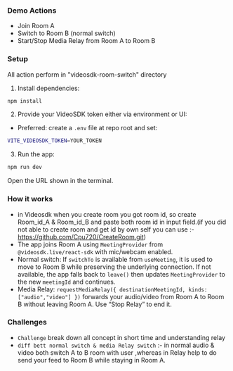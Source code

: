 ### Demo Actions

- Join Room A
- Switch to Room B (normal switch)
- Start/Stop Media Relay from Room A to Room B


### Setup

All action perform in "videosdk-room-switch" directory

1. Install dependencies:

```bash
npm install
```

2. Provide your VideoSDK token either via environment or UI:

- Preferred: create a `.env` file at repo root and set:

```bash
VITE_VIDEOSDK_TOKEN=YOUR_TOKEN
```

3. Run the app:

```bash
npm run dev
```

Open the URL shown in the terminal.

### How it works

- in Videosdk when you create room you got room id, so create Room_id_A & Room_id_B and paste both room id in input field.(if you did not able to create room and get id by own self you can use :-https://github.com/Cpu720/CreateRoom.git)
- The app joins Room A using `MeetingProvider` from `@videosdk.live/react-sdk` with mic/webcam enabled.
- Normal switch: If `switchTo` is available from `useMeeting`, it is used to move to Room B while preserving the underlying connection. If not available, the app falls back to `leave()` then updates `MeetingProvider` to the new `meetingId` and continues.
- Media Relay: `requestMediaRelay({ destinationMeetingId, kinds: ["audio","video"] })` forwards your audio/video from Room A to Room B without leaving Room A. Use “Stop Relay” to end it.

### Challenges 

- `Challenge` break down all concept in short time and understanding relay
- `diff bett normal switch & media Relay switch` :- in normal audio & video both switch A to B room with user ,whereas in Relay help to do send your feed to Room B while staying in Room A.
